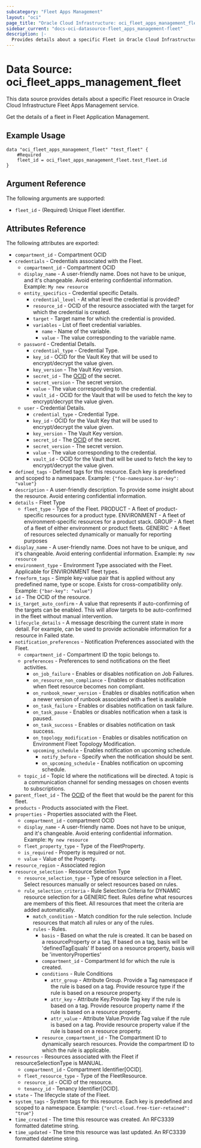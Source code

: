 ```yaml
---
subcategory: "Fleet Apps Management"
layout: "oci"
page_title: "Oracle Cloud Infrastructure: oci_fleet_apps_management_fleet"
sidebar_current: "docs-oci-datasource-fleet_apps_management-fleet"
description: |-
  Provides details about a specific Fleet in Oracle Cloud Infrastructure Fleet Apps Management service
---
```


# Data Source: oci_fleet_apps_management_fleet
This data source provides details about a specific Fleet resource in Oracle Cloud Infrastructure Fleet Apps Management service.

Get the details of a fleet in Fleet Application Management.

## Example Usage

```hcl
data "oci_fleet_apps_management_fleet" "test_fleet" {
	#Required
	fleet_id = oci_fleet_apps_management_fleet.test_fleet.id
}
```

## Argument Reference

The following arguments are supported:

* `fleet_id` - (Required) Unique Fleet identifier.


## Attributes Reference

The following attributes are exported:

* `compartment_id` - Compartment OCID
* `credentials` - Credentials associated with the Fleet.
	* `compartment_id` - Compartment OCID
	* `display_name` - A user-friendly name. Does not have to be unique, and it's changeable. Avoid entering confidential information.  Example: `My new resource` 
	* `entity_specifics` - Credential specific Details.
		* `credential_level` - At what level the credential is provided?
		* `resource_id` - OCID of the resource associated with the target for which the credential is created.
		* `target` - Target name for which the credential is provided.
		* `variables` - List of fleet credential variables.
			* `name` - Name of the variable.
			* `value` - The value corresponding to the variable name.
	* `password` - Credential Details.
		* `credential_type` - Credential Type.
		* `key_id` - OCID for the Vault Key that will be used to encrypt/decrypt the value given.
		* `key_version` - The Vault Key version.
		* `secret_id` - The [OCID](https://docs.cloud.oracle.com/iaas/Content/General/Concepts/identifiers.htm) of the secret.
		* `secret_version` - The secret version.
		* `value` - The value corresponding to the credential.
		* `vault_id` - OCID for the Vault that will be used to fetch the key to encrypt/decrypt the value given.
	* `user` - Credential Details.
		* `credential_type` - Credential Type.
		* `key_id` - OCID for the Vault Key that will be used to encrypt/decrypt the value given.
		* `key_version` - The Vault Key version.
		* `secret_id` - The [OCID](https://docs.cloud.oracle.com/iaas/Content/General/Concepts/identifiers.htm) of the secret.
		* `secret_version` - The secret version.
		* `value` - The value corresponding to the credential.
		* `vault_id` - OCID for the Vault that will be used to fetch the key to encrypt/decrypt the value given.
* `defined_tags` - Defined tags for this resource. Each key is predefined and scoped to a namespace. Example: `{"foo-namespace.bar-key": "value"}` 
* `description` - A user-friendly description. To provide some insight about the resource. Avoid entering confidential information. 
* `details` - Fleet Type
	* `fleet_type` - Type of the Fleet. PRODUCT - A fleet of product-specific resources for a product type. ENVIRONMENT - A fleet of environment-specific resources for a product stack. GROUP - A fleet of a fleet of either environment or product fleets. GENERIC - A fleet of resources selected dynamically or manually for reporting purposes 
* `display_name` - A user-friendly name. Does not have to be unique, and it's changeable. Avoid entering confidential information.  Example: `My new resource` 
* `environment_type` - Environment Type associated with the Fleet. Applicable for ENVIRONMENT fleet types. 
* `freeform_tags` - Simple key-value pair that is applied without any predefined name, type or scope. Exists for cross-compatibility only. Example: `{"bar-key": "value"}` 
* `id` - The OCID of the resource.
* `is_target_auto_confirm` - A value that represents if auto-confirming of the targets can be enabled. This will allow targets to be auto-confirmed in the fleet without manual intervention. 
* `lifecycle_details` - A message describing the current state in more detail. For example, can be used to provide actionable information for a resource in Failed state.
* `notification_preferences` - Notification Preferences associated with the Fleet.
	* `compartment_id` - Compartment ID the topic belongs to.
	* `preferences` - Preferences to send notifications on the fleet activities.
		* `on_job_failure` - Enables or disables notification on Job Failures.
		* `on_resource_non_compliance` - Enables or disables notification when fleet resource becomes non compliant.
		* `on_runbook_newer_version` - Enables or disables notification when a newer version of runbook associated with a fleet is available
		* `on_task_failure` - Enables or disables notification on task failure.
		* `on_task_pause` - Enables or disables notification when a task is paused.
		* `on_task_success` - Enables or disables notification on task success.
		* `on_topology_modification` - Enables or disables notification on Environment Fleet Topology Modification.
		* `upcoming_schedule` - Enables notification on upcoming schedule.
			* `notify_before` - Specify when the notification should be sent. 
			* `on_upcoming_schedule` - Enables notification on upcoming schedule.
	* `topic_id` - Topic Id where the notifications will be directed. A topic is a communication channel for sending messages on chosen events to subscriptions. 
* `parent_fleet_id` - The [OCID](https://docs.cloud.oracle.com/iaas/Content/General/Concepts/identifiers.htm) of the fleet that would be the parent for this fleet. 
* `products` - Products associated with the Fleet.
* `properties` - Properties associated with the Fleet.
	* `compartment_id` - compartment OCID
	* `display_name` - A user-friendly name. Does not have to be unique, and it's changeable. Avoid entering confidential information.  Example: `My new resource` 
	* `fleet_property_type` - Type of the FleetProperty.
	* `is_required` - Property is required or not.
	* `value` - Value of the Property.
* `resource_region` - Associated region
* `resource_selection` - Resource Selection Type
	* `resource_selection_type` - Type of resource selection in a Fleet. Select resources manually or select resources based on rules. 
	* `rule_selection_criteria` - Rule Selection Criteria for DYNAMIC resource selection for a GENERIC fleet. Rules define what resources are members of this fleet. All resources that meet the criteria are added automatically. 
		* `match_condition` - Match condition for the rule selection. Include resources that match all rules or any of the rules. 
		* `rules` - Rules.
			* `basis` - Based on what the rule is created. It can be based on a resourceProperty or a tag.   If based on a tag, basis will be 'definedTagEquals' If based on a resource property, basis will be 'inventoryProperties' 
			* `compartment_id` - Compartment Id for which the rule is created. 
			* `conditions` - Rule Conditions
				* `attr_group` - Attribute Group. Provide a Tag namespace if the rule is based on a tag. Provide resource type if the rule is based on a resource property. 
				* `attr_key` - Attribute Key.Provide Tag key if the rule is based on a tag. Provide resource property name if the rule is based on a resource property. 
				* `attr_value` - Attribute Value.Provide Tag value if the rule is based on a tag. Provide resource property value if the rule is based on a resource property. 
			* `resource_compartment_id` - The Compartment ID to dynamically search resources. Provide the compartment ID to which the rule is applicable. 
* `resources` - Resources associated with the Fleet if resourceSelectionType is MANUAL.
	* `compartment_id` - Compartment Identifier[OCID].
	* `fleet_resource_type` - Type of the FleetResource.
	* `resource_id` - OCID of the resource.
	* `tenancy_id` - Tenancy Identifier[OCID].
* `state` - The lifecycle state of the Fleet.
* `system_tags` - System tags for this resource. Each key is predefined and scoped to a namespace. Example: `{"orcl-cloud.free-tier-retained": "true"}` 
* `time_created` - The time this resource was created. An RFC3339 formatted datetime string.
* `time_updated` - The time this resource was last updated. An RFC3339 formatted datetime string.

